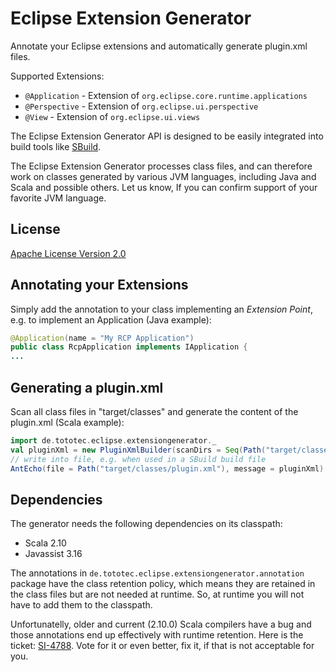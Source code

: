 Eclipse Extension Generator
===========================

Annotate your Eclipse extensions and automatically generate plugin.xml files.

Supported Extensions:
* `@Application` - Extension of `org.eclipse.core.runtime.applications`
* `@Perspective` - Extension of `org.eclipse.ui.perspective`
* `@View` - Extension of `org.eclipse.ui.views`

The Eclipse Extension Generator API is designed to be easily integrated into build tools like [SBuild](http://sbuild.tototec.de).

The Eclipse Extension Generator processes class files, and can therefore work on classes generated by various JVM languages, including Java and Scala and possible others. Let us know, If you can confirm support of your favorite JVM language.


License
-------

[Apache License Version 2.0](http://www.apache.org/licenses/LICENSE-2.0.html)

Annotating your Extensions
--------------------------

Simply add the annotation to your class implementing an *Extension Point*, e.g. to implement an Application (Java example):

```Java
@Application(name = "My RCP Application")
public class RcpApplication implements IApplication {
...
```

Generating a plugin.xml
-----------------------

Scan all class files in "target/classes" and generate the content of the plugin.xml (Scala example):

```Scala
import de.tototec.eclipse.extensiongenerator._
val pluginXml = new PluginXmlBuilder(scanDirs = Seq(Path("target/classes"))).build
// write into file, e.g. when used in a SBuild build file
AntEcho(file = Path("target/classes/plugin.xml"), message = pluginXml)
```

Dependencies
------------

The generator needs the following dependencies on its classpath:

* Scala 2.10
* Javassist 3.16

The annotations in `de.tototec.eclipse.extensiongenerator.annotation` package have the class retention policy, which means they are retained in the class files but are not needed at runtime. So, at runtime you will not have to add them to the classpath. 

Unfortunatelly, older and current (2.10.0) Scala compilers have a bug and those annotations end up effectively with runtime retention. Here is the ticket: [SI-4788](https://issues.scala-lang.org/browse/SI-4788). Vote for it or even better, fix it, if that is not acceptable for you.
